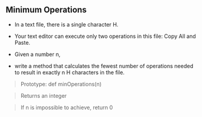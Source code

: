 ## Minimum Operations
- In a text file, there is a single character H.  

- Your text editor can execute only two operations in this file: Copy All and Paste.   

- Given a number n,  

- write a method that calculates the fewest number of operations needed to
result in exactly n H characters in the file.  

> Prototype: def minOperations(n)  

> Returns an integer  
 
> If n is impossible to achieve, return 0  

